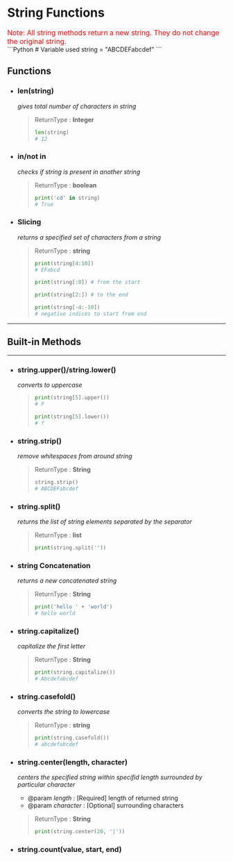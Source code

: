 # String Functions

<div style="font-size: 1rem; color: red">
Note: All string methods return a new string. They do not change the original string.
</div>
```Python
# Variable used
string = "ABCDEFabcdef"
```


## Functions
- ### len(string)
    *gives total number of characters in string*
    > ReturnType : **Integer**
    > ```python
    > len(string) 
    > # 12
    > ```

- ### in/not in
    *checks if string is present in another string*
    > ReturnType : **boolean**
    > ```python
    > print('cd' in string)
    > # True 

- ### Slicing
    *returns a specified set of characters from a string*
    > ReturnType : **string**
    > ```python
    > print(string[4:10])
    > # EFabcd
    >
    > print(string[:8]) # from the start
    > 
    > print(string[2:]) # to the end
    >
    > print(string[-4:-10]) 
    > # negative indices to start from end
    >```

---
## Built-in Methods 
---

- ### string.upper()/string.lower()
    *converts to uppercase*
    > ```python
    > print(string[5].upper())
    > # F
    >
    > print(string[5].lower())
    > # f

- ### string.strip()
    *remove whitespaces from around string*
    > ReturnType : **String**
    >```python
    > string.strip()
    > # ABCDEFabcdef

- ### string.split()
    *returns the list of string elements separated by the separator*
    > ReturnType : **list**
    >```python
    > print(string.split(''))
    > ```

- ### string Concatenation
    *returns a new concatenated string*
    > ReturnType : **String**
    > ```python
    > print('hello ' + 'world')
    > # hello world
    > ```

- ### string.capitalize()
    *capitalize the first letter*
    > ReturnType : **String**
    > ```python
    > print(string.capitalize())
    > # Abcdefabcdef
    > ```

- ### string.casefold()
    *converts the string to lowercase*
    > ReturnType : **string**
    > ```python
    > print(string.casefold())
    > # abcdefabcdef
    > ```

- ### string.center(length, character)
    *centers the specified string within specifid length surrounded by particular character*
    - @param *length* : [Required] length of returned string
    - @param *character* : [Optional] surrounding characters
    > ReturnType : **String**
    > ```python
    > print(string.center(20, '|'))
    > ```

- ### string.count(value, start, end)
    

